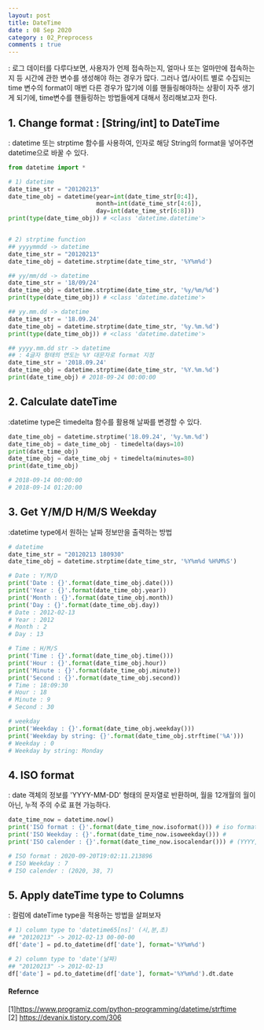 ```yaml
---
layout: post
title: DateTime
date : 08 Sep 2020
category : 02_Preprocess
comments : true
---
```


 : 로그 데이터를 다루다보면, 사용자가 언제 접속하는지, 얼마나 또는 얼마만에 접속하는지 등 시간에 관한 변수를 생성해야 하는 경우가 많다. 그러나 앱/사이트 별로 수집되는 time 변수의 format이 매번 다른 경우가 많기에 이를 핸들링해야하는 상황이 자주 생기게 되기에, time변수를 핸들링하는 방법들에게 대해서 정리해보고자 한다.

## 1. Change format : [String/int] to DateTime
 : datetime 또는 strptime 함수를 사용하여, 인자로 해당 String의 format을 넣어주면 datetime으로 바꿀 수 있다.
```python
from datetime import *

# 1) datetime
date_time_str = "20120213"
date_time_obj = datetime(year=int(date_time_str[0:4]),
                         month=int(date_time_str[4:6]),
                         day=int(date_time_str[6:8]))
print(type(date_time_obj)) # <class 'datetime.datetime'>


# 2) strptime function
## yyyymmdd -> datetime
date_time_str = "20120213"
date_time_obj = datetime.strptime(date_time_str, '%Y%m%d')

## yy/mm/dd -> datetime
date_time_str = '18/09/24'
date_time_obj = datetime.strptime(date_time_str, '%y/%m/%d')
print(type(date_time_obj)) # <class 'datetime.datetime'>

## yy.mm.dd -> datetime
date_time_str = '18.09.24'
date_time_obj = datetime.strptime(date_time_str, '%y.%m.%d')
print(type(date_time_obj)) # <class 'datetime.datetime'>

## yyyy.mm.dd str -> datetime
## : 4글자 형태의 연도는 %Y 대문자로 format 지정
date_time_str = '2018.09.24'
date_time_obj = datetime.strptime(date_time_str, '%Y.%m.%d')
print(date_time_obj) # 2018-09-24 00:00:00
```



## 2. Calculate dateTime
:datetime type은 timedelta 함수를 활용해 날짜를 변경할 수 있다.
```python
date_time_obj = datetime.strptime('18.09.24', '%y.%m.%d')
date_time_obj = date_time_obj - timedelta(days=10)
print(date_time_obj)
date_time_obj = date_time_obj + timedelta(minutes=80)
print(date_time_obj)

# 2018-09-14 00:00:00
# 2018-09-14 01:20:00
```



## 3. Get Y/M/D H/M/S Weekday
 :datetime type에서 원하는 날짜 정보만을 출력하는 방법
```python
# datetime
date_time_str = "20120213 180930"
date_time_obj = datetime.strptime(date_time_str, '%Y%m%d %H%M%S')

# Date : Y/M/D
print('Date : {}'.format(date_time_obj.date()))
print('Year : {}'.format(date_time_obj.year))
print('Month : {}'.format(date_time_obj.month))
print('Day : {}'.format(date_time_obj.day))
# Date : 2012-02-13
# Year : 2012
# Month : 2
# Day : 13

# Time : H/M/S
print('Time : {}'.format(date_time_obj.time()))
print('Hour : {}'.format(date_time_obj.hour))
print('Minute : {}'.format(date_time_obj.minute))
print('Second : {}'.format(date_time_obj.second))
# Time : 18:09:30
# Hour : 18
# Minute : 9
# Second : 30

# weekday
print('Weekday : {}'.format(date_time_obj.weekday()))
print('Weekday by string: {}'.format(date_time_obj.strftime('%A')))
# Weekday : 0
# Weekday by string: Monday
```


## 4. ISO format
 : date 객체의 정보를 'YYYY-MM-DD' 형태의 문자열로 반환하며,
  월을 12개월의 월이 아닌, 누적 주의 수로 표현 가능하다.

```python
date_time_now = datetime.now()
print('ISO format : {}'.format(date_time_now.isoformat())) # iso format을 사용하면, 월요일을 1부터 시작한 값으로 반환해준다
print('ISO Weekday : {}'.format(date_time_now.isoweekday())) #
print('ISO calender : {}'.format(date_time_now.isocalendar())) # (YYYY, num_week, weekday)

# ISO format : 2020-09-20T19:02:11.213896
# ISO Weekday : 7
# ISO calender : (2020, 38, 7)
```

## 5. Apply dateTime type to Columns
 : 컬럼에 dateTime type을 적용하는 방법을 살펴보자
```python
# 1) column type to 'datetime65[ns]' (시,분,초)
## "20120213" -> 2012-02-13 00-00-00
df['date'] = pd.to_datetime(df['date'], format='%Y%m%d')

# 2) column type to 'date'(날짜)
## "20120213" -> 2012-02-13
df['date'] = pd.to_datetime(df['date'], format='%Y%m%d').dt.date
```

#### Refernce
[1]https://www.programiz.com/python-programming/datetime/strftime  
[2] https://devanix.tistory.com/306  
